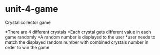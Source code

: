 # unit-4-game
Crystal collector game

*There are 4 different crystals
*Each crystal gets different value in each game randomly
*A random number is displayed to the user
*user needs to match the displayed random number with combined crystals number in order to win the game.

